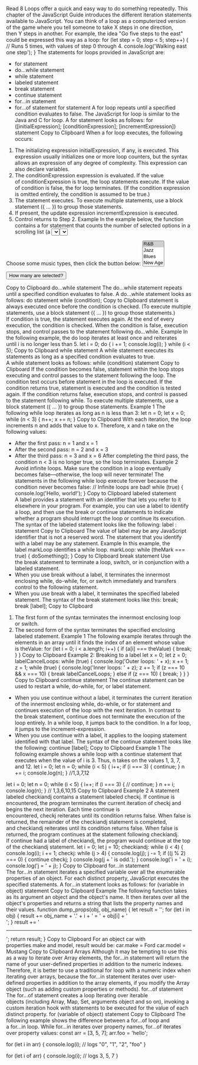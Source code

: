 Read 8
Loops offer a quick and easy way to do something repeatedly. This chapter of the JavaScript Guide introduces the different iteration statements available to JavaScript.
You can think of a loop as a computerized version of the game where you tell someone to take X steps in one direction, then Y steps in another. For example, the idea "Go five steps to the east" could be expressed this way as a loop:
for (let step = 0; step < 5; step++) {
  // Runs 5 times, with values of step 0 through 4.
  console.log('Walking east one step');
}
The statements for loops provided in JavaScript are:
* for statement
* do...while statement
* while statement
* labeled statement
* break statement
* continue statement
* for...in statement
* for...of statement
for statement
A for loop repeats until a specified condition evaluates to false. The JavaScript for loop is similar to the Java and C for loop.
A for statement looks as follows:
for ([initialExpression]; [conditionExpression]; [incrementExpression])
  statement
Copy to Clipboard
When a for loop executes, the following occurs:
1. The initializing expression initialExpression, if any, is executed. This expression usually initializes one or more loop counters, but the syntax allows an expression of any degree of complexity. This expression can also declare variables.
2. The conditionExpression expression is evaluated. If the value of conditionExpression is true, the loop statements execute. If the value of condition is false, the for loop terminates. (If the condition expression is omitted entirely, the condition is assumed to be true.)
3. The statement executes. To execute multiple statements, use a block statement ({ ... }) to group those statements.
4. If present, the update expression incrementExpression is executed.
5. Control returns to Step 2.
Example
In the example below, the function contains a for statement that counts the number of selected options in a scrolling list (a <select> element that allows multiple selections). The for statement declares the variable i and initializes it to 0. It checks that i is less than the number of options in the <select> element, performs the succeeding if statement, and increments i by after each pass through the loop.
<form name="selectForm">
  <p>
    <label for="musicTypes">Choose some music types, then click the button below:</label>
    <select id="musicTypes" name="musicTypes" multiple="multiple">
      <option selected="selected">R&B</option>
      <option>Jazz</option>
      <option>Blues</option>
      <option>New Age</option>
      <option>Classical</option>
      <option>Opera</option>
    </select>
  </p>
  <p><input id="btn" type="button" value="How many are selected?" /></p>
</form>

<script>
function howMany(selectObject) {
  let numberSelected = 0;
  for (let i = 0; i < selectObject.options.length; i++) {
    if (selectObject.options[i].selected) {
      numberSelected++;
    }
  }
  return numberSelected;
}

let btn = document.getElementById('btn');
btn.addEventListener('click', function() {
  alert('Number of options selected: ' + howMany(document.selectForm.musicTypes));
});
</script>
Copy to Clipboard
do...while statement
The do...while statement repeats until a specified condition evaluates to false.
A do...while statement looks as follows:
do
  statement
while (condition);
Copy to Clipboard
statement is always executed once before the condition is checked. (To execute multiple statements, use a block statement ({ ... }) to group those statements.)
If condition is true, the statement executes again. At the end of every execution, the condition is checked. When the condition is false, execution stops, and control passes to the statement following do...while.
Example
In the following example, the do loop iterates at least once and reiterates until i is no longer less than 5.
let i = 0;
do {
  i += 1;
  console.log(i);
} while (i < 5);
Copy to Clipboard
while statement
A while statement executes its statements as long as a specified condition evaluates to true. A while statement looks as follows:
while (condition)
  statement
Copy to Clipboard
If the condition becomes false, statement within the loop stops executing and control passes to the statement following the loop.
The condition test occurs before statement in the loop is executed. If the condition returns true, statement is executed and the condition is tested again. If the condition returns false, execution stops, and control is passed to the statement following while.
To execute multiple statements, use a block statement ({ ... }) to group those statements.
Example 1
The following while loop iterates as long as n is less than 3:
let n = 0;
let x = 0;
while (n < 3) {
  n++;
  x += n;
}
Copy to Clipboard
With each iteration, the loop increments n and adds that value to x. Therefore, x and n take on the following values:
* After the first pass: n = 1 and x = 1
* After the second pass: n = 2 and x = 3
* After the third pass: n = 3 and x = 6
After completing the third pass, the condition n < 3 is no longer true, so the loop terminates.
Example 2
Avoid infinite loops. Make sure the condition in a loop eventually becomes false—otherwise, the loop will never terminate! The statements in the following while loop execute forever because the condition never becomes false:
// Infinite loops are bad!
while (true) {
  console.log('Hello, world!');
}
Copy to Clipboard
labeled statement
A label provides a statement with an identifier that lets you refer to it elsewhere in your program. For example, you can use a label to identify a loop, and then use the break or continue statements to indicate whether a program should interrupt the loop or continue its execution.
The syntax of the labeled statement looks like the following:
label :
   statement
Copy to Clipboard
The value of label may be any JavaScript identifier that is not a reserved word. The statement that you identify with a label may be any statement.
Example
In this example, the label markLoop identifies a while loop.
markLoop:
while (theMark === true) {
   doSomething();
}
Copy to Clipboard
break statement
Use the break statement to terminate a loop, switch, or in conjunction with a labeled statement.
* When you use break without a label, it terminates the innermost enclosing while, do-while, for, or switch immediately and transfers control to the following statement.
* When you use break with a label, it terminates the specified labeled statement.
The syntax of the break statement looks like this:
break;
break [label];
Copy to Clipboard
1. The first form of the syntax terminates the innermost enclosing loop or switch.
2. The second form of the syntax terminates the specified enclosing labeled statement.
Example 1
The following example iterates through the elements in an array until it finds the index of an element whose value is theValue:
for (let i = 0; i < a.length; i++) {
  if (a[i] === theValue) {
    break;
  }
}
Copy to Clipboard
Example 2: Breaking to a label
let x = 0;
let z = 0;
labelCancelLoops: while (true) {
  console.log('Outer loops: ' + x);
  x += 1;
  z = 1;
  while (true) {
    console.log('Inner loops: ' + z);
    z += 1;
    if (z === 10 && x === 10) {
      break labelCancelLoops;
    } else if (z === 10) {
      break;
    }
  }
}
Copy to Clipboard
continue statement
The continue statement can be used to restart a while, do-while, for, or label statement.
* When you use continue without a label, it terminates the current iteration of the innermost enclosing while, do-while, or for statement and continues execution of the loop with the next iteration. In contrast to the break statement, continue does not terminate the execution of the loop entirely. In a while loop, it jumps back to the condition. In a for loop, it jumps to the increment-expression.
* When you use continue with a label, it applies to the looping statement identified with that label.
The syntax of the continue statement looks like the following:
continue [label];
Copy to Clipboard
Example 1
The following example shows a while loop with a continue statement that executes when the value of i is 3. Thus, n takes on the values 1, 3, 7, and 12.
let i = 0;
let n = 0;
while (i < 5) {
  i++;
  if (i === 3) {
    continue;
  }
  n += i;
  console.log(n);
}
//1,3,7,12

let i = 0;
let n = 0;
while (i < 5) {
  i++;
  if (i === 3) {
     // continue;
  }
  n += i;
  console.log(n);
}
// 1,3,6,10,15
Copy to Clipboard
Example 2
A statement labeled checkiandj contains a statement labeled checkj. If continue is encountered, the program terminates the current iteration of checkj and begins the next iteration. Each time continue is encountered, checkj reiterates until its condition returns false. When false is returned, the remainder of the checkiandj statement is completed, and checkiandj reiterates until its condition returns false. When false is returned, the program continues at the statement following checkiandj.
If continue had a label of checkiandj, the program would continue at the top of the checkiandj statement.
let i = 0;
let j = 10;
checkiandj:
  while (i < 4) {
    console.log(i);
    i += 1;
    checkj:
      while (j > 4) {
        console.log(j);
        j -= 1;
        if ((j % 2) === 0) {
          continue checkj;
        }
        console.log(j + ' is odd.');
      }
      console.log('i = ' + i);
      console.log('j = ' + j);
  }
Copy to Clipboard
for...in statement
The for...in statement iterates a specified variable over all the enumerable properties of an object. For each distinct property, JavaScript executes the specified statements. A for...in statement looks as follows:
for (variable in object)
  statement
Copy to Clipboard
Example
The following function takes as its argument an object and the object's name. It then iterates over all the object's properties and returns a string that lists the property names and their values.
function dump_props(obj, obj_name) {
  let result = '';
  for (let i in obj) {
    result += obj_name + '.' + i + ' = ' + obj[i] + '<br>';
  }
  result += '<hr>';
  return result;
}
Copy to Clipboard
For an object car with properties make and model, result would be:
car.make = Ford
car.model = Mustang
Copy to Clipboard
Arrays
Although it may be tempting to use this as a way to iterate over Array elements, the for...in statement will return the name of your user-defined properties in addition to the numeric indexes.
Therefore, it is better to use a traditional for loop with a numeric index when iterating over arrays, because the for...in statement iterates over user-defined properties in addition to the array elements, if you modify the Array object (such as adding custom properties or methods).
for...of statement
The for...of statement creates a loop Iterating over iterable objects (including Array, Map, Set, arguments object and so on), invoking a custom iteration hook with statements to be executed for the value of each distinct property.
for (variable of object)
  statement
Copy to Clipboard
The following example shows the difference between a for...of loop and a for...in loop. While for...in iterates over property names, for...of iterates over property values:
const arr = [3, 5, 7];
arr.foo = 'hello';

for (let i in arr) {
   console.log(i); // logs "0", "1", "2", "foo"
}

for (let i of arr) {
   console.log(i); // logs 3, 5, 7
}
